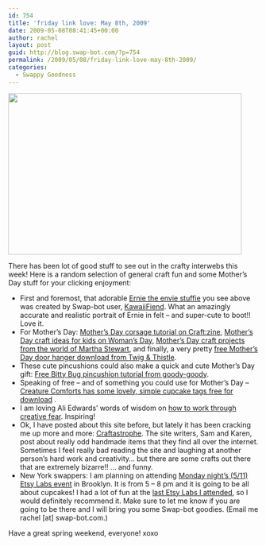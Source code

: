 ```yaml
---
id: 754
title: 'friday link love: May 8th, 2009'
date: 2009-05-08T08:41:45+00:00
author: rachel
layout: post
guid: http://blog.swap-bot.com/?p=754
permalink: /2009/05/08/friday-link-love-may-8th-2009/
categories:
  - Swappy Goodness
---
```

[<img src="http://blog.swap-bot.com/wp-content/uploads/2009/05/ernie6.jpg" alt="" title="ernie6" width="470" height="325" class="alignnone size-full wp-image-755" srcset="http://blog.swap-bot.com/wp-content/uploads/2009/05/ernie6-300x207.jpg 300w, http://blog.swap-bot.com/wp-content/uploads/2009/05/ernie6.jpg 470w" sizes="(max-width: 470px) 100vw, 470px" />](http://www.flickr.com/photos/36587412@N03/3430276938/in/set-72157616097293357/) 

There has been lot of good stuff to see out in the crafty interwebs this week! Here is a random selection of general craft fun and some Mother&#8217;s Day stuff for your clicking enjoyment:

  * First and foremost, that adorable [Ernie the envie stuffie](http://www.flickr.com/photos/36587412@N03/3430276938/in/set-72157616097293357/) you see above was created by Swap-bot user, [KawaiiFiend](http://www.swap-bot.com/user:kawaiifiend). What an amazingly accurate and realistic portrait of Ernie in felt &#8211; and super-cute to boot!! Love it. 
  * For Mother&#8217;s Day: [Mother&#8217;s Day corsage tutorial on Craft:zine](http://blog.craftzine.com/archive/2009/05/how-to_tuesdays_mothers_day_co.html?CMP=OTC-5JF307375954), [Mother&#8217;s Day craft ideas for kids on Woman&#8217;s Day](http://www.womansday.com/Articles/Crafts/Heart-Felt-Mother-s-Day-Crafts-for-Kids.html), [Mother&#8217;s Day craft projects from the world of Martha Stewart](http://thecraftsdept.marthastewart.com/2009/05/mothers-day-crafts.html), and finally, a very pretty [free Mother&#8217;s Day door hanger download from Twig & Thistle](http://www.twigandthistle.com/blog/2009/05/diy-mothers-day-door-hanger/).
  * These cute pincushions could also make a quick and cute Mother&#8217;s Day gift: [Free Bitty Bug pincushion tutorial from goody-goody](http://goodygoody.typepad.com/goody_goody/2009/05/bitty-bug-pincushion.html).
  * Speaking of free &#8211; and of something you could use for Mother&#8217;s Day &#8211; [Creature Comforts has some lovely, simple cupcake tags free for download](http://creaturecomforts.typepad.com/my_weblog/2009/05/two-favorite-things-a-freebie.html) .
  * I am loving Ali Edwards&#8217; words of wisdom on [how to work through creative fear](http://aliedwards.typepad.com/_a_/2009/05/working-through-creative-fear.html). Inspiring!
  * Ok, I have posted about this site before, but lately it has been cracking me up more and more: [Craftastrophe](http://craftastrophe.net/). The site writers, Sam and Karen, post about really odd handmade items that they find all over the internet. Sometimes I feel really bad reading the site and laughing at another person&#8217;s hard work and creativity&#8230; but there are some crafts out there that are extremely bizarre!! &#8230; and funny.
  * New York swappers: I am planning on attending [Monday night&#8217;s (5/11) Etsy Labs event](http://www.etsy.com/storque/events/news-from-the-etsy-labs-511-cupcake-craft-night-3920/) in Brooklyn. It is from 5 &#8211; 8 pm and it is going to be all about cupcakes! I had a lot of fun at the [last Etsy Labs I attended](http://www.rljart.com/blog/?p=1985), so I would definitely recommend it. Make sure to let me know if you are going to be there and I will bring you some Swap-bot goodies. (Email me rachel [at] swap-bot.com.)

Have a great spring weekend, everyone! xoxo